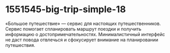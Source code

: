 # 1551545-big-trip-simple-18
«Большое путешествие» — сервис для настоящих путешественников. Сервис помогает спланировать маршрут поездки и получить информацию о достопримечательностях. Минималистичный интерфейс не даст повода отвлечься и сфокусирует внимание на планировании путешествия.
